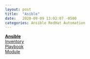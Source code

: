 ```yaml
---
layout: post
title:  "Asible"
date:   2020-09-09 13:02:07 -0500
categories: Ansible RedHat Automation
---
```

**[Ansible][ansible-docs]**<br>
[Inventory][inventory]<br>
[Playbook][playbook]<br>
[Module][module]<br>



[ansible-docs]: https://jekyllrb.com/docs/home
[inventory]: https://docs.ansible.com/ansible/latest/user_guide/intro_inventory.html
[playbook]: https://docs.ansible.com/ansible/latest/user_guide/playbooks.html
[module]: https://docs.ansible.com/ansible/latest/modules/modules_by_category.html
